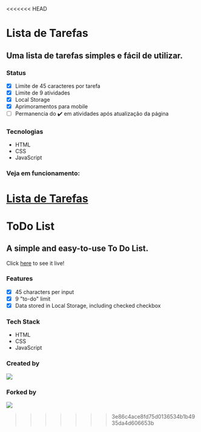<<<<<<< HEAD
# Lista de Tarefas 
## Uma lista de tarefas simples e fácil de utilizar.

### Status
- [x] Limite de 45 caracteres por tarefa
- [x] Limite de 9 atividades 
- [x] Local Storage
- [x] Aprimoramentos para mobile
- [ ] Permanencia do ✔️ em atividades após atualização da página

### Tecnologias
- HTML
- CSS
- JavaScript


### Veja em funcionamento:
<a href="https://m0nicavaz.github.io/ToDoList/"> Lista de Tarefas </a>
=======
# ToDo List
## A simple and easy-to-use To Do List.
Click <a href="https://m0nicavaz.github.io/ToDoList/">here</a> to see it live!

### Features
- [x] 45 characters per input
- [x] 9 "to-do" limit
- [x] Data stored in Local Storage, including checked checkbox

### Tech Stack
- HTML
- CSS
- JavaScript

### Created by
<a href="https://www.linkedin.com/in/monica-vaz/"><img src="https://img.shields.io/badge/LinkedIn-Monica%20Vaz-blue?style=flat"> </img></a>


### Forked by
<a href="https://github.com/fcms14"><img src="https://img.shields.io/badge/GitHub-fcms14-yellow?style=flat"></a>
>>>>>>> 3e86c4ace8fd75d0136534b1b4935da4d606653b
